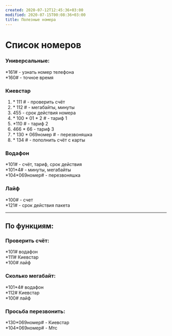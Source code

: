 ```yaml
---
created: 2020-07-12T12:45:36+03:00
modified: 2020-07-15T00:08:36+03:00
title: Полезные номера
---
```


# Список номеров

### Универсальные:    
\*161# - узнать номер телефона  
\*160# - точное время  

### Киевстар  
1. \* 111 # - проверить счёт
1. \* 112 # - мегабайты, минуты
1.  455 - срок действия номера
1. \* 100 * 01 * 2 # - тариф 1
1. \*110 # - тариф 2
1.  466 * 66 - тариф 3
1. \* 130 * 069номер # - перезвоняшка
1. \* 134 # - пополнить счёт с карты


### Водафон  
\*101# - счёт, тариф, срок действия  
\*101\*4# - минуты, мегабайты  
\*104\*069номер# - перезвоняшка  

### Лайф  
\*100# - счет  
\*121# - срок действия пакета  

***

## По функциям:  
### Проверить счёт:  
\*101# водафон  
\*111# Киевстар  
\*100# лайф  

### Сколько мегабайт:  
\*101\*4# водафон  
\*112# Киевстар  
\*100# лайф  

### Просьба перезвонить:  
\*130\*069номер# - Киевстар  
\*104\*069номер# - Мтс
